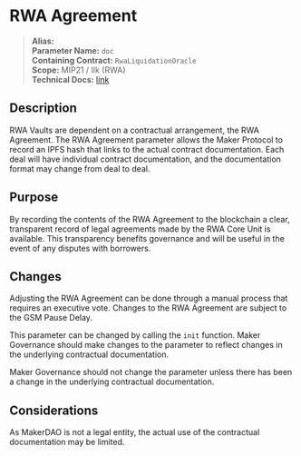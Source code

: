 # RWA Agreement

>**Alias:**  
>**Parameter Name:** `doc`  
>**Containing Contract:** `RwaLiquidationOracle`  
>**Scope:** MIP21 / Ilk (RWA)  
>**Technical Docs:** [link](https://mips.makerdao.com/mips/details/MIP21)  

## Description

RWA Vaults are dependent on a contractual arrangement, the RWA Agreement. The RWA Agreement parameter allows the Maker Protocol to record an IPFS hash that links to the actual contract documentation. Each deal will have individual contract documentation, and the documentation format may change from deal to deal.

## Purpose
By recording the contents of the RWA Agreement to the blockchain a clear, transparent record of legal agreements made by the RWA Core Unit is available. This transparency benefits governance and will be useful in the event of any disputes with borrowers.

## Changes
Adjusting the RWA Agreement can be done through a manual process that requires an executive vote. Changes to the RWA Agreement are subject to the GSM Pause Delay.

This parameter can be changed by calling the `init` function. Maker Governance should make changes to the parameter to reflect changes in the underlying contractual documentation.

Maker Governance should not change the parameter unless there has been a change in the underlying contractual documentation.


## Considerations
As MakerDAO is not a legal entity, the actual use of the contractual documentation may be limited.
